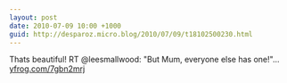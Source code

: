 ```yaml
---
layout: post
date: 2010-07-09 10:00 +1000
guid: http://desparoz.micro.blog/2010/07/09/t18102500230.html
---
```

Thats beautiful! RT @leesmallwood: "But Mum, everyone else has one!"... [yfrog.com/7gbn2mrj](http://yfrog.com/7gbn2mrj)
